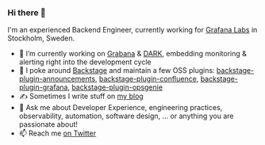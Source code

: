 ### Hi there 👋

I'm an experienced Backend Engineer, currently working for [Grafana Labs](https://grafana.com/) in Stockholm, Sweden.

- 🔭 I’m currently working on [Grabana](https://github.com/K-Phoen/grabana) & [DARK](https://github.com/K-Phoen/dark), embedding monitoring & alerting right into the development cycle
- 💫 I poke around [Backstage](https://backstage.io/) and maintain a few OSS plugins: [backstage-plugin-announcements](https://github.com/K-Phoen/backstage-plugin-announcements/), [backstage-plugin-confluence](https://github.com/K-Phoen/backstage-plugin-confluence/), [backstage-plugin-grafana](https://github.com/K-Phoen/backstage-plugin-grafana/), [backstage-plugin-opsgenie](https://github.com/K-Phoen/backstage-plugin-opsgenie)
- ✍️ Sometimes I write stuff on [my blog](https://blog.kevingomez.fr/)
- 💬 Ask me about Developer Experience, engineering practices, observability, automation, software design, … or anything you are passionate about!
- 📫 Reach me [on Twitter](https://twitter.com/KPhoen)

<!--
**K-Phoen/K-Phoen** is a ✨ _special_ ✨ repository because its `README.md` (this file) appears on your GitHub profile.

Here are some ideas to get you started:

- 🔭 I’m currently working on ...
- 🌱 I’m currently learning ...
- 👯 I’m looking to collaborate on ...
- 🤔 I’m looking for help with ...
- 💬 Ask me about ...
- 📫 How to reach me: ...
- 😄 Pronouns: ...
- ⚡ Fun fact: ...
-->
